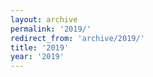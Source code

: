 ```yaml
---
layout: archive
permalink: '2019/'
redirect_from: 'archive/2019/'
title: '2019'
year: '2019'
---
```

